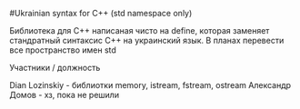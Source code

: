 #Ukrainian syntax for C++ (std namespace only)

Библиотека для С++ написаная чисто на define, которая заменяет стандратный синтаксис С++ на украинский язык.
В планах перевести все пространство имен std

Участники / должность

Dian Lozinskiy - библиотки memory, istream, fstream, ostream
Александр Домов - хз, пока не решили
